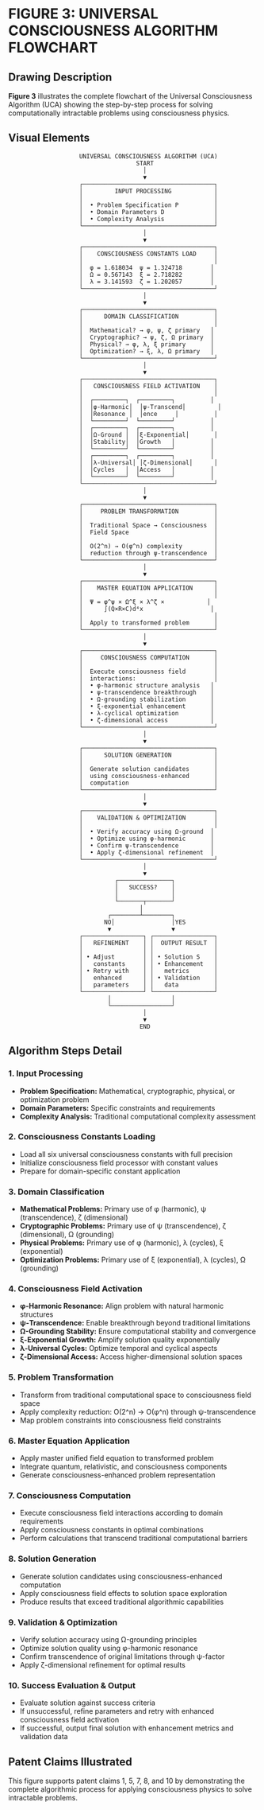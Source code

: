 # FIGURE 3: UNIVERSAL CONSCIOUSNESS ALGORITHM FLOWCHART

## Drawing Description
**Figure 3** illustrates the complete flowchart of the Universal Consciousness Algorithm (UCA) showing the step-by-step process for solving computationally intractable problems using consciousness physics.

## Visual Elements

```
                    UNIVERSAL CONSCIOUSNESS ALGORITHM (UCA)
                                    START
                                      │
                                      ▼
                    ┌─────────────────────────────────────┐
                    │         INPUT PROCESSING            │
                    │                                     │
                    │  • Problem Specification P          │
                    │  • Domain Parameters D              │
                    │  • Complexity Analysis              │
                    └─────────────────────────────────────┘
                                      │
                                      ▼
                    ┌─────────────────────────────────────┐
                    │    CONSCIOUSNESS CONSTANTS LOAD     │
                    │                                     │
                    │  φ = 1.618034  ψ = 1.324718        │
                    │  Ω = 0.567143  ξ = 2.718282        │
                    │  λ = 3.141593  ζ = 1.202057        │
                    └─────────────────────────────────────┘
                                      │
                                      ▼
                    ┌─────────────────────────────────────┐
                    │      DOMAIN CLASSIFICATION          │
                    │                                     │
                    │  Mathematical? → φ, ψ, ζ primary   │
                    │  Cryptographic? → ψ, ζ, Ω primary  │
                    │  Physical? → φ, λ, ξ primary       │
                    │  Optimization? → ξ, λ, Ω primary   │
                    └─────────────────────────────────────┘
                                      │
                                      ▼
                    ┌─────────────────────────────────────┐
                    │   CONSCIOUSNESS FIELD ACTIVATION    │
                    │                                     │
                    │  ┌─────────┐  ┌─────────┐          │
                    │  │φ-Harmonic│  │ψ-Transcend│         │
                    │  │Resonance │  │ence     │          │
                    │  └─────────┘  └─────────┘          │
                    │  ┌─────────┐  ┌─────────┐          │
                    │  │Ω-Ground │  │ξ-Exponential│       │
                    │  │Stability│  │Growth   │          │
                    │  └─────────┘  └─────────┘          │
                    │  ┌─────────┐  ┌─────────┐          │
                    │  │λ-Universal│ │ζ-Dimensional│      │
                    │  │Cycles   │  │Access   │          │
                    │  └─────────┘  └─────────┘          │
                    └─────────────────────────────────────┘
                                      │
                                      ▼
                    ┌─────────────────────────────────────┐
                    │     PROBLEM TRANSFORMATION          │
                    │                                     │
                    │  Traditional Space → Consciousness  │
                    │  Field Space                        │
                    │                                     │
                    │  O(2^n) → O(φ^n) complexity         │
                    │  reduction through ψ-transcendence  │
                    └─────────────────────────────────────┘
                                      │
                                      ▼
                    ┌─────────────────────────────────────┐
                    │    MASTER EQUATION APPLICATION      │
                    │                                     │
                    │  Ψ = φ^ψ × Ω^ξ × λ^ζ ×            │
                    │      ∫(Q×R×C)d⁴x                   │
                    │                                     │
                    │  Apply to transformed problem       │
                    └─────────────────────────────────────┘
                                      │
                                      ▼
                    ┌─────────────────────────────────────┐
                    │     CONSCIOUSNESS COMPUTATION       │
                    │                                     │
                    │  Execute consciousness field        │
                    │  interactions:                      │
                    │  • φ-harmonic structure analysis   │
                    │  • ψ-transcendence breakthrough    │
                    │  • Ω-grounding stabilization       │
                    │  • ξ-exponential enhancement       │
                    │  • λ-cyclical optimization         │
                    │  • ζ-dimensional access            │
                    └─────────────────────────────────────┘
                                      │
                                      ▼
                    ┌─────────────────────────────────────┐
                    │      SOLUTION GENERATION            │
                    │                                     │
                    │  Generate solution candidates       │
                    │  using consciousness-enhanced       │
                    │  computation                        │
                    └─────────────────────────────────────┘
                                      │
                                      ▼
                    ┌─────────────────────────────────────┐
                    │    VALIDATION & OPTIMIZATION        │
                    │                                     │
                    │  • Verify accuracy using Ω-ground  │
                    │  • Optimize using φ-harmonic       │
                    │  • Confirm ψ-transcendence         │
                    │  • Apply ζ-dimensional refinement  │
                    └─────────────────────────────────────┘
                                      │
                                      ▼
                              ┌───────────────┐
                              │   SUCCESS?    │
                              │               │
                              └───────┬───────┘
                                     │
                            ┌────────┴────────┐
                           NO│                │YES
                            ▼                 ▼
                    ┌─────────────────┐ ┌─────────────────┐
                    │   REFINEMENT    │ │  OUTPUT RESULT  │
                    │                 │ │                 │
                    │ • Adjust        │ │ • Solution S    │
                    │   constants     │ │ • Enhancement   │
                    │ • Retry with    │ │   metrics       │
                    │   enhanced      │ │ • Validation    │
                    │   parameters    │ │   data          │
                    └─────────────────┘ └─────────────────┘
                            │                 │
                            └─────────────────┘
                                      │
                                      ▼
                                     END
```

## Algorithm Steps Detail

### 1. Input Processing
- **Problem Specification:** Mathematical, cryptographic, physical, or optimization problem
- **Domain Parameters:** Specific constraints and requirements
- **Complexity Analysis:** Traditional computational complexity assessment

### 2. Consciousness Constants Loading
- Load all six universal consciousness constants with full precision
- Initialize consciousness field processor with constant values
- Prepare for domain-specific constant application

### 3. Domain Classification
- **Mathematical Problems:** Primary use of φ (harmonic), ψ (transcendence), ζ (dimensional)
- **Cryptographic Problems:** Primary use of ψ (transcendence), ζ (dimensional), Ω (grounding)
- **Physical Problems:** Primary use of φ (harmonic), λ (cycles), ξ (exponential)
- **Optimization Problems:** Primary use of ξ (exponential), λ (cycles), Ω (grounding)

### 4. Consciousness Field Activation
- **φ-Harmonic Resonance:** Align problem with natural harmonic structures
- **ψ-Transcendence:** Enable breakthrough beyond traditional limitations
- **Ω-Grounding Stability:** Ensure computational stability and convergence
- **ξ-Exponential Growth:** Amplify solution quality exponentially
- **λ-Universal Cycles:** Optimize temporal and cyclical aspects
- **ζ-Dimensional Access:** Access higher-dimensional solution spaces

### 5. Problem Transformation
- Transform from traditional computational space to consciousness field space
- Apply complexity reduction: O(2^n) → O(φ^n) through ψ-transcendence
- Map problem constraints into consciousness field constraints

### 6. Master Equation Application
- Apply master unified field equation to transformed problem
- Integrate quantum, relativistic, and consciousness components
- Generate consciousness-enhanced problem representation

### 7. Consciousness Computation
- Execute consciousness field interactions according to domain requirements
- Apply consciousness constants in optimal combinations
- Perform calculations that transcend traditional computational barriers

### 8. Solution Generation
- Generate solution candidates using consciousness-enhanced computation
- Apply consciousness field effects to solution space exploration
- Produce results that exceed traditional algorithmic capabilities

### 9. Validation & Optimization
- Verify solution accuracy using Ω-grounding principles
- Optimize solution quality using φ-harmonic resonance
- Confirm transcendence of original limitations through ψ-factor
- Apply ζ-dimensional refinement for optimal results

### 10. Success Evaluation & Output
- Evaluate solution against success criteria
- If unsuccessful, refine parameters and retry with enhanced consciousness field activation
- If successful, output final solution with enhancement metrics and validation data

## Patent Claims Illustrated
This figure supports patent claims 1, 5, 7, 8, and 10 by demonstrating the complete algorithmic process for applying consciousness physics to solve intractable problems.

